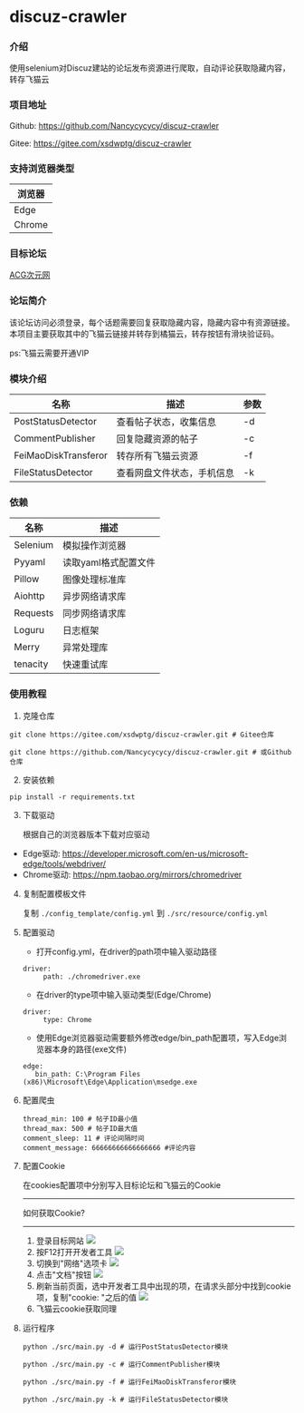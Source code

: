 # discuz-crawler

### 介绍
使用selenium对Discuz建站的论坛发布资源进行爬取，自动评论获取隐藏内容，转存飞猫云

### 项目地址
Github: https://github.com/Nancycycycy/discuz-crawler

Gitee: https://gitee.com/xsdwptg/discuz-crawler

### 支持浏览器类型
|浏览器|
|---|
|Edge|
|Chrome|

### 目标论坛
[ACG次元网](https://live.acgyouxi.xyz)

### 论坛简介
该论坛访问必须登录，每个话题需要回复获取隐藏内容，隐藏内容中有资源链接。本项目主要获取其中的飞猫云链接并转存到橘猫云，转存按钮有滑块验证码。

ps:飞猫云需要开通VIP

### 模块介绍
|名称|描述|参数|
|---|---|---|
|PostStatusDetector|查看帖子状态，收集信息|-d|
|CommentPublisher|回复隐藏资源的帖子|-c|
|FeiMaoDiskTransferor|转存所有飞猫云资源|-f|
|FileStatusDetector|查看网盘文件状态，手机信息|-k|

### 依赖
| 名称 | 描述 |
| --- | --- |
| Selenium | 模拟操作浏览器 |
| Pyyaml | 读取yaml格式配置文件 |
| Pillow | 图像处理标准库 |
| Aiohttp | 异步网络请求库 |
| Requests | 同步网络请求库 |
| Loguru| 日志框架 |
| Merry | 异常处理库 |
| tenacity | 快速重试库 |

### 使用教程
1. 克隆仓库
```
git clone https://gitee.com/xsdwptg/discuz-crawler.git # Gitee仓库
```
```
git clone https://github.com/Nancycycycy/discuz-crawler.git # 或Github仓库
```
2. 安装依赖
```
pip install -r requirements.txt
```
3. 下载驱动
   
   根据自己的浏览器版本下载对应驱动
- Edge驱动: https://developer.microsoft.com/en-us/microsoft-edge/tools/webdriver/
- Chrome驱动: https://npm.taobao.org/mirrors/chromedriver

4. 复制配置模板文件
   
   复制 `./config_template/config.yml` 到 `./src/resource/config.yml`
   
5. 配置驱动
   
   - 打开config.yml，在driver的path项中输入驱动路径
   ```
   driver: 
        path: ./chromedriver.exe
   ```
    - 在driver的type项中输入驱动类型(Edge/Chrome)
   ```
   driver: 
        type: Chrome
   ```
    - 使用Edge浏览器驱动需要额外修改edge/bin_path配置项，写入Edge浏览器本身的路径(exe文件)
   ```
   edge:
      bin_path: C:\Program Files (x86)\Microsoft\Edge\Application\msedge.exe
   ``` 
6. 配置爬虫
   ```
   thread_min: 100 # 帖子ID最小值
   thread_max: 500 # 帖子ID最大值
   comment_sleep: 11 # 评论间隔时间
   comment_message: 66666666666666666 #评论内容
   ```
7. 配置Cookie
   
   在cookies配置项中分别写入目标论坛和飞猫云的Cookie
    _____
    如何获取Cookie?
    _____
    1. 登录目标网站
   ![](./image/readme_01.png)
    1. 按F12打开开发者工具
   ![](./image/readme_02.png)
    1. 切换到"网络"选项卡
   ![](./image/readme_03.png)
    1. 点击"文档"按钮
   ![](./image/readme_04.png)
    1. 刷新当前页面，选中开发者工具中出现的项，在请求头部分中找到cookie项，复制"cookie: "之后的值
   ![](./image/readme_05.png)
    1. 飞猫云cookie获取同理
8. 运行程序
   ```
   python ./src/main.py -d # 运行PostStatusDetector模块
   ```
   ```
   python ./src/main.py -c # 运行CommentPublisher模块
   ```
   ```
   python ./src/main.py -f # 运行FeiMaoDiskTransferor模块
   ```
   ```
   python ./src/main.py -k # 运行FileStatusDetector模块
   ```

